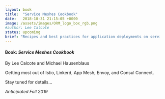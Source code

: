 ```yaml
---
layout: book
title:  "Service Meshes Cookbook"
date:   2018-10-31 21:15:05 +0000
image: /assets/images/ORM_logo_box_rgb.png
#author: Lee Calcote
status: upcoming
brief: "Recipes and best practices for application deployments on service meshes."
---
```

<h4> Book: <i>Service Meshes Cookbook</i></h4>
By Lee Calcote and Michael Hausenblaus

Getting most out of Istio, Linkerd, App Mesh, Envoy, and Consul Connect.

Stay tuned for details...

<i>Anticipated Fall 2019</i>


